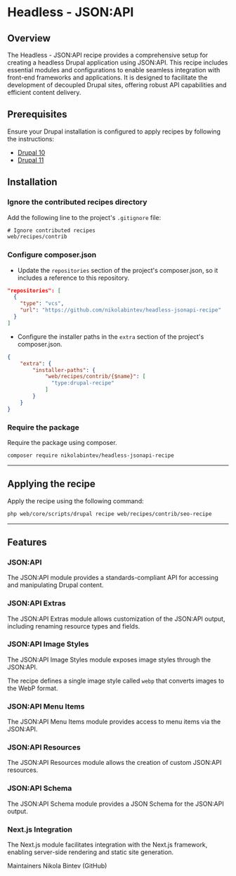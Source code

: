 # Headless - JSON:API

## Overview
The Headless - JSON:API recipe provides a comprehensive setup for creating a headless Drupal application using JSON:API. This recipe includes essential modules and configurations to enable seamless integration with front-end frameworks and applications. It is designed to facilitate the development of decoupled Drupal sites, offering robust API capabilities and efficient content delivery.

## Prerequisites
Ensure your Drupal installation is configured to apply recipes by following the instructions:
- [Drupal 10](https://git.drupalcode.org/project/distributions_recipes/-/blob/1.0.x/docs/getting_started.md)
- [Drupal 11](https://git.drupalcode.org/project/distributions_recipes/-/blob/1.0.x/docs/getting_started_d11.md)

## Installation

### Ignore the contributed recipes directory
Add the following line to the project's `.gitignore` file:

```txt
# Ignore contributed recipes
web/recipes/contrib
```

### Configure composer.json
- Update the `repositories` section of the project's composer.json, so it includes a reference to this repository.
```json
"repositories": [
  {
    "type": "vcs",
    "url": "https://github.com/nikolabintev/headless-jsonapi-recipe"
  }
]
```
- Configure the installer paths in the `extra` section of the project's composer.json.

```json
{
    "extra": {
        "installer-paths": {
            "web/recipes/contrib/{$name}": [
              "type:drupal-recipe"
            ]
        }
    }
}
```

### Require the package
Require the package using composer.
```bash
composer require nikolabintev/headless-jsonapi-recipe
```

---

## Applying the recipe

Apply the recipe using the following command:
```bash
php web/core/scripts/drupal recipe web/recipes/contrib/seo-recipe

```
---

## Features
### JSON:API
The JSON:API module provides a standards-compliant API for accessing and manipulating Drupal content.

### JSON:API Extras
The JSON:API Extras module allows customization of the JSON:API output, including renaming resource types and fields.

### JSON:API Image Styles
The JSON:API Image Styles module exposes image styles through the JSON:API.

The recipe defines a single image style called `webp` that converts images to the WebP format.
### JSON:API Menu Items
The JSON:API Menu Items module provides access to menu items via the JSON:API.

### JSON:API Resources
The JSON:API Resources module allows the creation of custom JSON:API resources.

### JSON:API Schema
The JSON:API Schema module provides a JSON Schema for the JSON:API output.

### Next.js Integration
The Next.js module facilitates integration with the Next.js framework, enabling server-side rendering and static site generation.


Maintainers
Nikola Bintev (GitHub)
